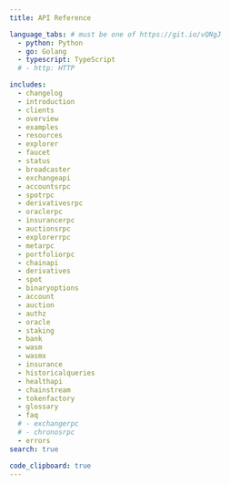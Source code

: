 ```yaml
---
title: API Reference

language_tabs: # must be one of https://git.io/vQNgJ
  - python: Python
  - go: Golang
  - typescript: TypeScript
  # - http: HTTP

includes:
  - changelog
  - introduction
  - clients
  - overview
  - examples
  - resources
  - explorer
  - faucet
  - status
  - broadcaster
  - exchangeapi
  - accountsrpc
  - spotrpc
  - derivativesrpc
  - oraclerpc
  - insurancerpc
  - auctionsrpc
  - explorerrpc
  - metarpc
  - portfoliorpc
  - chainapi
  - derivatives
  - spot
  - binaryoptions
  - account
  - auction
  - authz
  - oracle
  - staking
  - bank
  - wasm
  - wasmx
  - insurance
  - historicalqueries
  - healthapi
  - chainstream
  - tokenfactory
  - glossary
  - faq
  # - exchangerpc
  # - chronosrpc
  - errors
search: true

code_clipboard: true
---
```

